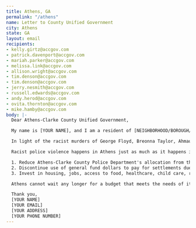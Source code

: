 ```yaml
---
title: Athens, GA
permalink: "/athens"
name: Letter to County Unified Government
city: Athens
state: GA
layout: email
recipients:
- kelly.girtz@accgov.com
- patrick.davenport@accgov.com
- mariah.parker@accgov.com
- melissa.link@accgov.com
- allison.wright@accgov.com
- tim.denson@accgov.com
- tim.denson@accgov.com
- jerry.nesmith@accgov.com
- russell.edwards@accgov.com
- andy.herod@accgov.com
- ovita.thornton@accgov.com
- mike.hamby@accgov.com
body: |-
  Dear Athens-Clarke County Unified Government,

  My name is [YOUR NAME], and I am a resident of [NEIGHBORHOOD/BOROUGH/City]. I am writing to demand that the Athens-Clarke County Commission rewrites the budget to reallocate money away from the police department and reinvest in services to the community instead.

  In light of the racist murders of George Floyd, Breonna Taylor, Ahmaud Arbery, Tony McDade, and countless other Black people, I demand to see the reduction of funding for the Athens‐Clarke County Police Department. The fiscal budget allocates around $46 million to the Athens‐Clarke County Police Department. This money could have a greater use being invested in education, healthcare, fighting food insecurity and homelessness, mental health resources, and countless other community programs at the benefit of Athens's Black and Brown communities. The Athens-Clarke County Unified Government must take a stand for racial justice by significantly defunding Athens‐Clarke County Police Department immediately.

  Racist police violence happens in Athens just as much as it happens in other cities. However, with actions dedicated to supporting the community, we can create change. As an Athens resident, I therefore demand that you take immediate action to ensure the following:

  1. Reduce Athens‐Clarke County Police Department's allocation from the General Fund by 50% (approximately $23 million)
  2. Discontinue use of general fund dollars to pay for settlements due to police murder, misconduct, and negligence
  3. Invest in housing, jobs, access to food, healthcare, child care, restorative justice, and mental health workers to keep the community safe

  Athens cannot wait any longer for a budget that meets the needs of its residents. The only way to achieve this is to take immediate steps to Defund Athens‐Clarke County Police Department and reinvest in the community.

  Thank you,
  [YOUR NAME]
  [YOUR EMAIL]
  [YOUR ADDRESS]
  [YOUR PHONE NUMBER]
---
```


